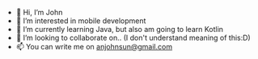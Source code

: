 - 👋 Hi, I’m John
- 👀 I’m interested in mobile development
- 🌱 I’m currently learning Java, but also am going to learn Kotlin
- 💞️ I’m looking to collaborate on.. (I don't understand meaning of this:D)
- 📫 You can write me on anjohnsun@gmail.com

<!---
Anjohnsun/Anjohnsun is a ✨ special ✨ repository because its `README.md` (this file) appears on your GitHub profile.
You can click the Preview link to take a look at your changes.
--->
